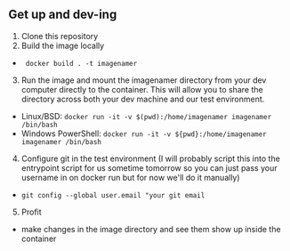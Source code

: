 ## Get up and dev-ing

1. Clone this repository
2. Build the image locally 
  - ` docker build . -t imagenamer`
3. Run the image and mount the imagenamer directory from your dev computer directly to the container. This will allow you to share the directory across both your dev machine and our test environment.
  - Linux/BSD: `docker run -it -v $(pwd):/home/imagenamer imagenamer /bin/bash`
  - Windows PowerShell: `docker run -it -v ${pwd}:/home/imagenamer imagenamer /bin/bash`
4. Configure git in the test environment (I will probably script this into the entrypoint script for us sometime tomorrow so you can just pass your username in on docker run but for now we'll do it manually)
  - `git config --global user.email "your git email`
5. Profit
  - make changes in the image directory and see them show up inside the container

